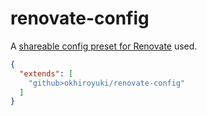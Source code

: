 # renovate-config

A [shareable config preset for Renovate](https://docs.renovatebot.com/config-presets/) used.

```json
{
  "extends": [
    "github>okhiroyuki/renovate-config"
  ]
}
```

